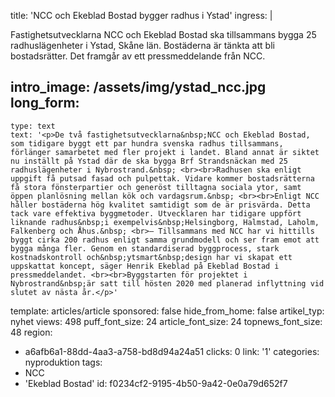 title: 'NCC och Ekeblad Bostad bygger radhus i Ystad'
ingress: |
  <p>Fastighetsutvecklarna NCC och Ekeblad Bostad ska tillsammans bygga 25 radhuslägenheter i Ystad, Skåne län. Bostäderna är tänkta att bli bostadsrätter. Det framgår av ett pressmeddelande från NCC.
  </p>
  
intro_image: /assets/img/ystad_ncc.jpg
long_form:
  -
    type: text
    text: '<p>De två fastighetsutvecklarna&nbsp;NCC och Ekeblad Bostad, som tidigare byggt ett par hundra svenska radhus tillsammans, förlänger samarbetet med fler projekt i landet. Bland annat är siktet nu inställt på Ystad där de ska bygga Brf Strandsnäckan med 25 radhuslägenheter i Nybrostrand.&nbsp; <br><br>Radhusen ska enligt uppgift få putsad fasad och pulpettak. Vidare kommer bostadsrätterna få stora fönsterpartier och generöst tilltagna sociala ytor, samt öppen planlösning mellan kök och vardagsrum.&nbsp; <br><br>Enligt NCC håller bostäderna hög kvalitet samtidigt som de är prisvärda. Detta tack vare effektiva byggmetoder. Utvecklaren har tidigare uppfört liknande radhus&nbsp;i exempelvis&nbsp;Helsingborg, Halmstad, Laholm, Falkenberg och Åhus.&nbsp; <br>– Tillsammans med NCC har vi hittills byggt cirka 200 radhus enligt samma grundmodell och ser fram emot att bygga många fler. Genom en standardiserad byggprocess, stark kostnadskontroll och&nbsp;ytsmart&nbsp;design har vi skapat ett uppskattat koncept, säger Henrik Ekeblad på Ekeblad Bostad i pressmeddelandet. <br><br>Byggstarten för projektet i Nybrostrand&nbsp;är satt till hösten 2020 med planerad inflyttning vid slutet av nästa år.</p>'
template: articles/article
sponsored: false
hide_from_home: false
artikel_typ: nyhet
views: 498
puff_font_size: 24
article_font_size: 24
topnews_font_size: 48
region:
  - a6afb6a1-88dd-4aa3-a758-bd8d94a24a51
clicks: 0
link: '1'
categories: nyproduktion
tags:
  - NCC
  - 'Ekeblad Bostad'
id: f0234cf2-9195-4b50-9a42-0e0a79d652f7
